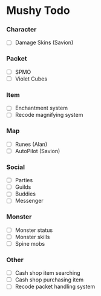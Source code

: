# Mushy Todo

### Character
- [ ] Damage Skins (Savion)

### Packet
- [ ] SPMO
- [ ] Violet Cubes

### Item
- [ ] Enchantment system
- [ ] Recode magnifying system

### Map
- [ ] Runes (Alan)
- [ ] AutoPilot (Savion)

### Social
- [ ] Parties
- [ ] Guilds 
- [ ] Buddies
- [ ] Messenger

### Monster
- [ ] Monster status
- [ ] Monster skills
- [ ] Spine mobs

### Other
- [ ] Cash shop item searching
- [ ] Cash shop purchasing item
- [ ] Recode packet handling system
